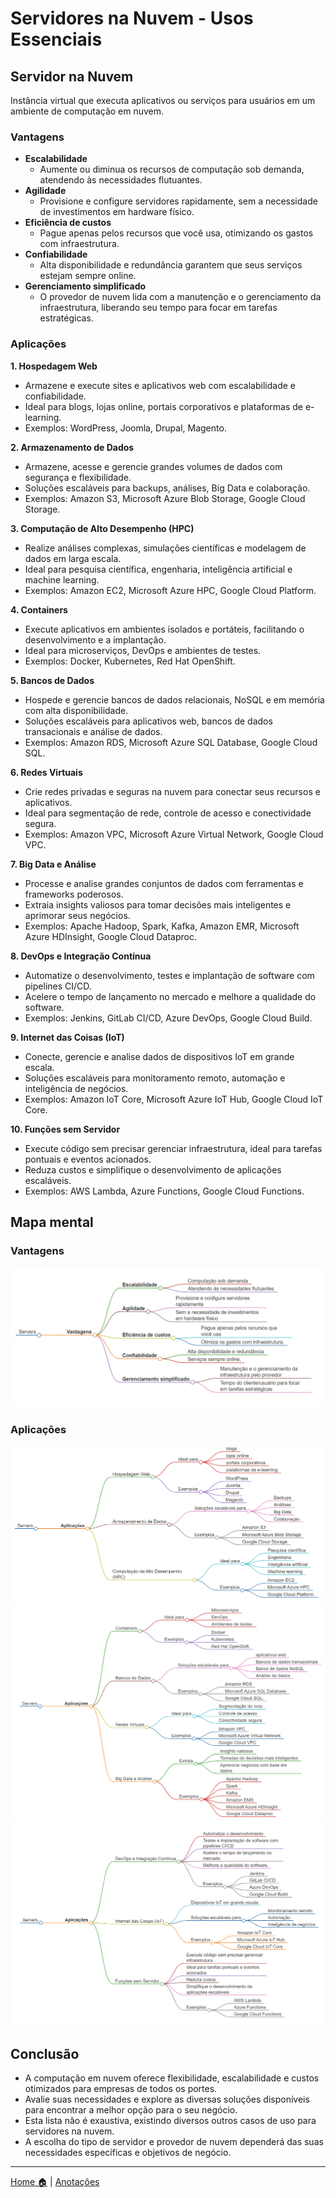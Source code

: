 # Servidores na Nuvem - Usos Essenciais

## **Servidor na Nuvem** 

Instância virtual que executa aplicativos ou serviços para usuários em um ambiente de computação em nuvem.

### **Vantagens**

* **Escalabilidade** 
    - Aumente ou diminua os recursos de computação sob demanda, atendendo às necessidades flutuantes.
* **Agilidade** 
    - Provisione e configure servidores rapidamente, sem a necessidade de investimentos em hardware físico.
* **Eficiência de custos** 
    - Pague apenas pelos recursos que você usa, otimizando os gastos com infraestrutura.
* **Confiabilidade** 
    - Alta disponibilidade e redundância garantem que seus serviços estejam sempre online.
* **Gerenciamento simplificado** 
    - O provedor de nuvem lida com a manutenção e o gerenciamento da infraestrutura, liberando seu tempo para focar em tarefas estratégicas.

### **Aplicações**

**1. Hospedagem Web**

* Armazene e execute sites e aplicativos web com escalabilidade e confiabilidade.
* Ideal para blogs, lojas online, portais corporativos e plataformas de e-learning.
* Exemplos: WordPress, Joomla, Drupal, Magento.

**2. Armazenamento de Dados**

* Armazene, acesse e gerencie grandes volumes de dados com segurança e flexibilidade.
* Soluções escaláveis para backups, análises, Big Data e colaboração.
* Exemplos: Amazon S3, Microsoft Azure Blob Storage, Google Cloud Storage.

**3. Computação de Alto Desempenho (HPC)**

* Realize análises complexas, simulações científicas e modelagem de dados em larga escala.
* Ideal para pesquisa científica, engenharia, inteligência artificial e machine learning.
* Exemplos: Amazon EC2, Microsoft Azure HPC, Google Cloud Platform.

**4. Containers**

* Execute aplicativos em ambientes isolados e portáteis, facilitando o desenvolvimento e a implantação.
* Ideal para microserviços, DevOps e ambientes de testes.
* Exemplos: Docker, Kubernetes, Red Hat OpenShift.

**5. Bancos de Dados**

* Hospede e gerencie bancos de dados relacionais, NoSQL e em memória com alta disponibilidade.
* Soluções escaláveis para aplicativos web, bancos de dados transacionais e análise de dados.
* Exemplos: Amazon RDS, Microsoft Azure SQL Database, Google Cloud SQL.

**6. Redes Virtuais**

* Crie redes privadas e seguras na nuvem para conectar seus recursos e aplicativos.
* Ideal para segmentação de rede, controle de acesso e conectividade segura.
* Exemplos: Amazon VPC, Microsoft Azure Virtual Network, Google Cloud VPC.

**7. Big Data e Análise**

* Processe e analise grandes conjuntos de dados com ferramentas e frameworks poderosos.
* Extraia insights valiosos para tomar decisões mais inteligentes e aprimorar seus negócios.
* Exemplos: Apache Hadoop, Spark, Kafka, Amazon EMR, Microsoft Azure HDInsight, Google Cloud Dataproc.

**8. DevOps e Integração Contínua**

* Automatize o desenvolvimento, testes e implantação de software com pipelines CI/CD.
* Acelere o tempo de lançamento no mercado e melhore a qualidade do software.
* Exemplos: Jenkins, GitLab CI/CD, Azure DevOps, Google Cloud Build.

**9. Internet das Coisas (IoT)**

* Conecte, gerencie e analise dados de dispositivos IoT em grande escala.
* Soluções escaláveis para monitoramento remoto, automação e inteligência de negócios.
* Exemplos: Amazon IoT Core, Microsoft Azure IoT Hub, Google Cloud IoT Core.

**10. Funções sem Servidor**

* Execute código sem precisar gerenciar infraestrutura, ideal para tarefas pontuais e eventos acionados.
* Reduza custos e simplifique o desenvolvimento de aplicações escaláveis.
* Exemplos: AWS Lambda, Azure Functions, Google Cloud Functions.

## Mapa mental

### Vantagens
![](../img/markmap_computacao_nuvem_exemplo_servers_vantagens.md.png)

### Aplicações
![](../img/markmap_computacao_nuvem_exemplo_servers_aplicacoes_1.md.png)
![](../img/markmap_computacao_nuvem_exemplo_servers_aplicacoes_2.md.png)
![](../img/markmap_computacao_nuvem_exemplo_servers_aplicacoes_3.md.png)

## Conclusão 

* A computação em nuvem oferece flexibilidade, escalabilidade e custos otimizados para empresas de todos os portes.
* Avalie suas necessidades e explore as diversas soluções disponíveis para encontrar a melhor opção para o seu negócio.
* Esta lista não é exaustiva, existindo diversos outros casos de uso para servidores na nuvem.
* A escolha do tipo de servidor e provedor de nuvem dependerá das suas necessidades específicas e objetivos de negócio.

---

[Home 🏠](../../README.md) | [Anotações](../anotacoes.md)